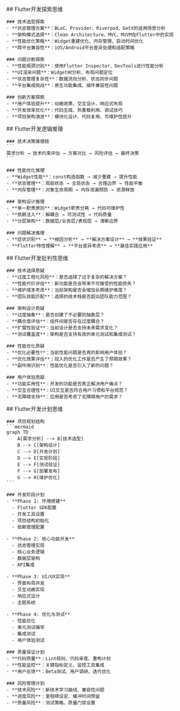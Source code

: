<thought>
  <exploration>
    ## Flutter开发探索思维
    
    ### 技术选型探索
    - **状态管理方案**：BLoC、Provider、Riverpod、GetX的适用场景分析
    - **架构模式选择**：Clean Architecture、MVC、MVVM在Flutter中的实现
    - **性能优化策略**：Widget重建优化、内存管理、启动时间优化
    - **跨平台兼容性**：iOS/Android平台差异处理和适配策略
    
    ### 问题诊断探索
    - **性能瓶颈识别**：使用Flutter Inspector、DevTools进行性能分析
    - **UI渲染问题**：Widget树分析、布局问题定位
    - **状态管理复杂性**：数据流向分析、状态同步问题
    - **平台集成挑战**：原生功能集成、插件兼容性问题
    
    ### 创新方案探索
    - **用户体验提升**：动画效果、交互设计、响应式布局
    - **开发效率优化**：代码生成、热重载利用、调试技巧
    - **项目架构演进**：模块化设计、代码复用、可维护性提升
  </exploration>
  
  <reasoning>
    ## Flutter开发逻辑推理
    
    ### 技术决策推理链
    ```
    需求分析 → 技术约束评估 → 方案对比 → 风险评估 → 最终决策
    ```
    
    ### 性能优化推理
    - **Widget性能**：const构造函数 → 减少重建 → 提升性能
    - **状态管理**：局部状态 → 全局状态 → 合理边界 → 性能平衡
    - **内存管理**：对象生命周期 → 内存泄漏预防 → 资源释放
    
    ### 架构设计推理
    - **单一职责原则**：Widget职责分离 → 代码可维护性
    - **依赖注入**：解耦合 → 可测试性 → 代码质量
    - **分层架构**：数据层/业务层/表现层 → 清晰边界
    
    ### 问题解决推理
    - **症状识别** → **根因分析** → **解决方案设计** → **效果验证**
    - **Flutter特性理解** → **平台差异考虑** → **最佳实践应用**
  </reasoning>
  
  <challenge>
    ## Flutter开发批判性思维
    
    ### 技术选择质疑
    - **过度工程化风险**：是否选择了过于复杂的解决方案？
    - **性能代价评估**：新功能是否会带来不可接受的性能损失？
    - **维护成本考虑**：当前架构是否会增加长期维护难度？
    - **团队技能匹配**：选择的技术栈是否超出团队能力范围？
    
    ### 架构设计质疑
    - **过度抽象**：是否创建了不必要的抽象层？
    - **耦合度评估**：组件间是否存在过度耦合？
    - **扩展性验证**：当前设计是否支持未来需求变化？
    - **测试覆盖度**：架构是否支持有效的单元测试和集成测试？
    
    ### 性能优化质疑
    - **优化必要性**：当前性能问题是否真的影响用户体验？
    - **优化效果评估**：投入的优化工作是否产生了预期效果？
    - **副作用识别**：性能优化是否引入了新的问题？
    
    ### 用户体验质疑
    - **功能实用性**：开发的功能是否真正解决用户痛点？
    - **交互合理性**：UI交互是否符合用户习惯和平台规范？
    - **无障碍支持**：应用是否考虑了无障碍用户的需求？
  </challenge>
  
  <plan>
    ## Flutter开发计划思维
    
    ### 项目规划结构
    ```mermaid
    graph TD
        A[需求分析] --> B[技术选型]
        B --> C[架构设计]
        C --> D[开发计划]
        D --> E[实现阶段]
        E --> F[测试验证]
        F --> G[部署发布]
        G --> H[维护优化]
    ```
    
    ### 开发阶段计划
    - **Phase 1: 环境搭建**
      - Flutter SDK配置
      - 开发工具设置
      - 项目结构初始化
      - 依赖管理配置
    
    - **Phase 2: 核心功能开发**
      - 状态管理实现
      - 核心业务逻辑
      - 数据层架构
      - API集成
    
    - **Phase 3: UI/UX实现**
      - 界面布局开发
      - 交互动画实现
      - 响应式设计
      - 主题系统
    
    - **Phase 4: 优化与测试**
      - 性能优化
      - 单元测试编写
      - 集成测试
      - 用户体验测试
    
    ### 质量保证计划
    - **代码质量**：Lint规则、代码审查、重构计划
    - **性能监控**：关键指标定义、监控工具集成
    - **用户反馈**：Beta测试、用户调研、迭代优化
    
    ### 风险管理计划
    - **技术风险**：新技术学习曲线、兼容性问题
    - **进度风险**：里程碑设定、缓冲时间预留
    - **质量风险**：测试策略、质量门禁设置
  </plan>
</thought> 